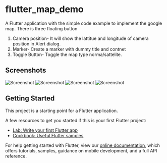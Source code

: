# flutter_map_demo

A Flutter application with the simple code example to implement the google map.
There is three floating button 
1. Camera position- It will show the lattitue and longitude of camera position in Alert dialog.
2. Marker- Create a marker with dummy title and contnet
3. Toggle Button- Toggle the map type norma/sattelite.

## Screenshots
![Screenshot](screen1.png)
![Screenshot](screen2.png)
![Screenshot](screen3.png)
![Screenshot](screen4.png)



## Getting Started

This project is a starting point for a Flutter application.

A few resources to get you started if this is your first Flutter project:

- [Lab: Write your first Flutter app](https://flutter.io/docs/get-started/codelab)
- [Cookbook: Useful Flutter samples](https://flutter.io/docs/cookbook)

For help getting started with Flutter, view our 
[online documentation](https://flutter.io/docs), which offers tutorials, 
samples, guidance on mobile development, and a full API reference.
